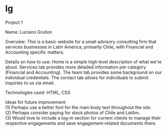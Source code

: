 # lg
Project 1

Name: Luciano Grullon  

Overview: This is a basic website for a small advisory consulting firm that services businesses in Latin America, primarily Chile, with Financial and Accounting specific matters.  

Details on how to use: Home is a simple high level description of what we're about. Services tab provides more detailed information per category (Financial and Accounting). The team tab provides some background on our individual credentials. The contact tab allows for individuals to submit inquiries to us via email.  

Technologies used: HTML, CSS  

Ideas for future improvement:  
(1) Perhaps use a better font for the main body text throughout the site.  
(2) Perhaps consider paying for stock photos of Chile and LatAm.   
(3) Would love to include a log-in section for current clients to manage their respective engagements and save engagement-related documents there. 
